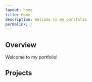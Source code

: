 ```yaml
---
layout: home
title: Home
description: Welcome to my portfolio
permalink: /
---
```


## Overview

Welcome to my portfolio!

## Projects
